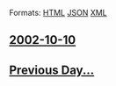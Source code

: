 
Formats: [HTML](2002/10/10/index.html)  [JSON](2002/10/10/index.json)  [XML](2002/10/10/index.xml)  

## [2002-10-10](/news/2002/10/10/index.md)

## [Previous Day...](/news/2002/10/9/index.md)

